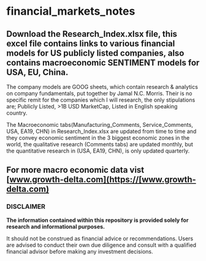 # financial_markets_notes

## Download the Research_Index.xlsx file, this excel file contains links to various financial models for US publicly listed companies, also contains macroeconomic SENTIMENT models for USA, EU, China.



The company models are GOOG sheets, which contain research & analytics on company fundamentals, put together by Jamal N.C. Morris. Their is no specific remit for the companies which I will research, the only stipulations are; Publicly Listed, >1B USD MarketCap, Listed in English speaking country.


The Macroeconomic tabs(Manufacturing_Comments, Service_Comments, USA, EA19, CHN) in Research_Index.xlsx are updated from time to time and they convey economic sentiment in the 3 biggest economic zones in the world, the qualitative research (Comments tabs) are updated monthly, but the quantitative research in (USA, EA19, CHN), is only updated quarterly.


## For more macro economic data vist [www.growth-delta.com](https://[www.growth-delta.com)


### **DISCLAIMER**

**The information contained within this repository is provided solely for research and informational purposes.** 

It should not be construed as financial advice or recommendations. Users are advised to conduct their own due diligence and consult with a qualified financial advisor before making any investment decisions.
